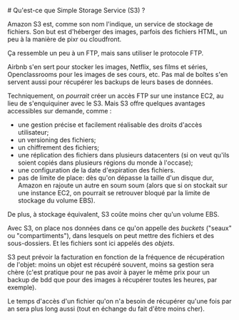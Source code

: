 # Qu'est-ce que Simple Storage Service (S3) ?

Amazon S3 est, comme son nom l'indique, un service de stockage de fichiers.
Son but est d'héberger des images, parfois des fichiers HTML, un peu à la manière de pixr ou cloudfront.

Ça ressemble un peu à un FTP, mais sans utiliser le protocole FTP.

Airbnb s'en sert pour stocker les images, Netflix, ses films et séries, Openclassrooms pour les images de ses cours, etc. Pas mal de boîtes s'en servent aussi pour récupérer les backups de leurs bases de données.

Techniquement, on _pourrait_ créer un accès FTP sur une instance EC2, au lieu de s'enquiquiner avec le S3. Mais S3 offre quelques avantages accessibles sur demande, comme :

- une gestion précise et facilement réalisable des droits d'accès utilisateur;
- un versioning des fichiers;
- un chiffrement des fichiers;
- une réplication des fichiers dans plusieurs datacenters (si on veut qu'ils soient copiés dans plusieurs régions du monde à l'occase);
- une configuration de la date d'expiration des fichiers.
- pas de limite de place: dès qu'on dépasse la taille d'un disque dur, Amazon en rajoute un autre en soum soum (alors que si on stockait sur une instance EC2, on pourrait se retrouver bloqué par la limite de stockage du volume EBS).

De plus, à stockage équivalent, S3 coûte moins cher qu'un volume EBS.

Avec S3, on place nos données dans ce qu'on appelle des _buckets_ ("seaux" ou "compartiments"), dans lesquels on peut mettre des fichiers et des sous-dossiers.
Et les fichiers sont ici appelés des _objets_.

S3 peut prévoir la facturation en fonction de la fréquence de récupération de l'objet: moins un objet est récupéré souvent, moins sa gestion sera chère (c'est pratique pour ne pas avoir à payer le même prix pour un backup de bdd que pour des images à récupérer toutes les heures, par exemple).

Le temps d'accès d'un fichier qu'on n'a besoin de récupérer qu'une fois par an sera plus long aussi (tout en échange du fait d'être moins cher).
